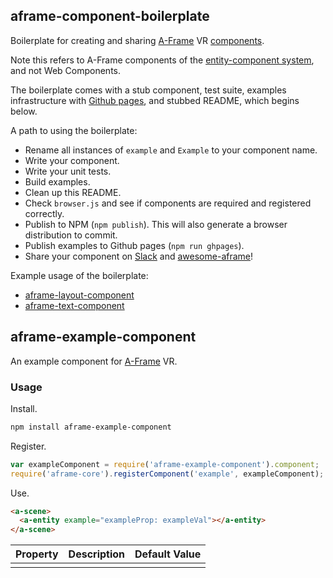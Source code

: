 ## aframe-component-boilerplate

Boilerplate for creating and sharing [A-Frame](https://aframe.io) VR
[components](https://aframe.io/docs/core/component.html).

Note this refers to A-Frame components of the [entity-component
system](https://en.wikipedia.org/wiki/Entity_component_system), and not Web
Components.

The boilerplate comes with a stub component, test suite, examples
infrastructure with [Github pages](https://pages.github.com/), and stubbed
README, which begins below.

A path to using the boilerplate:

- Rename all instances of `example` and `Example` to your component name.
- Write your component.
- Write your unit tests.
- Build examples.
- Clean up this README.
- Check `browser.js` and see if components are required and registered correctly.
- Publish to NPM (`npm publish`). This will also generate a browser distribution to commit.
- Publish examples to Github pages (`npm run ghpages`).
- Share your component on [Slack](http://aframevr.slack.com/) and [awesome-aframe](https://github.com/aframevr/awesome-aframe)!

Example usage of the boilerplate:

- [aframe-layout-component](https://github.com/ngokevin/aframe-layout-component)
- [aframe-text-component](https://github.com/ngokevin/aframe-text-component)

## aframe-example-component

An example component for [A-Frame](https://aframe.io) VR.

### Usage

Install.

```bash
npm install aframe-example-component
```

Register.

```js
var exampleComponent = require('aframe-example-component').component;
require('aframe-core').registerComponent('example', exampleComponent);
```

Use.

```html
<a-scene>
  <a-entity example="exampleProp: exampleVal"></a-entity>
</a-scene>
```

| Property | Description | Default Value |
| -------- | ----------- | ------------- |
|          |             |               |
